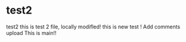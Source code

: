 # test2
test2
this is test 2 file, locally modifled!
this is new test !
Add comments upload
This is main!!